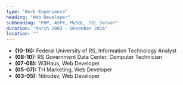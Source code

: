 ```yaml
---
type: "Work Experience"
heading: "Web Developer"
subheading: "PHP, ASPX, MySQL, SQL Server"
duration: "March 2003 – December 2016"
location: ""
---
```


* <strong>(10-16):</strong> Federal University of RS, Information Technology Analyst
* <strong>(08-10):</strong> RS Government Data Center, Computer Technician
* <strong>(07-08):</strong> W3Haus, Web Developer
* <strong>(05-07):</strong> TH Marketing, Web Developer
* <strong>(03-05):</strong> Nitrodev, Web Developer